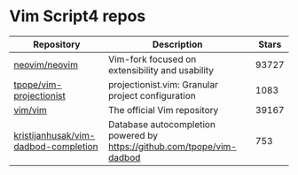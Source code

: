 # Vim Script4 repos

| Repository                                                                                      | Description                                                              | Stars |
| ----------------------------------------------------------------------------------------------- | ------------------------------------------------------------------------ | ----- |
| [neovim/neovim](https://github.com/neovim/neovim)                                               | Vim-fork focused on extensibility and usability                          | 93727 |
| [tpope/vim-projectionist](https://github.com/tpope/vim-projectionist)                           | projectionist.vim: Granular project configuration                        | 1083  |
| [vim/vim](https://github.com/vim/vim)                                                           | The official Vim repository                                              | 39167 |
| [kristijanhusak/vim-dadbod-completion](https://github.com/kristijanhusak/vim-dadbod-completion) | Database autocompletion powered by <https://github.com/tpope/vim-dadbod> | 753   |
